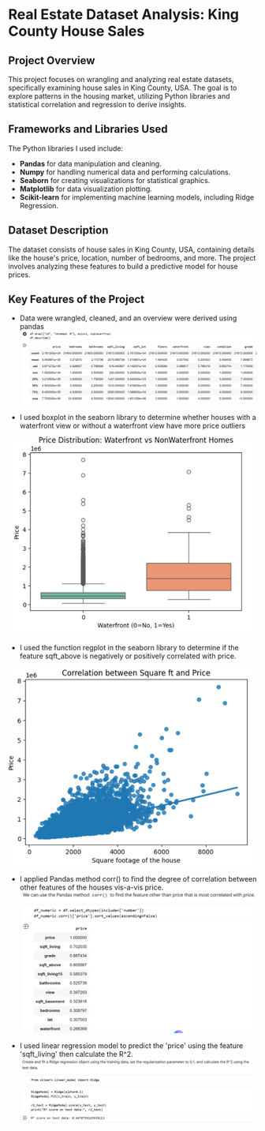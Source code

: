 # Real Estate Dataset Analysis: King County House Sales

## Project Overview
This project focuses on wrangling and analyzing real estate datasets, specifically examining house sales in King County, USA. The goal is to explore patterns in the housing market, utilizing Python libraries and statistical correlation and regression to derive insights. 

## Frameworks and Libraries Used
The Python libraries I used include:
- **Pandas** for data manipulation and cleaning.
- **Numpy** for handling numerical data and performing calculations.
- **Seaborn** for creating visualizations for statistical graphics.
- **Matplotlib** for data visualization plotting.
- **Scikit-learn** for implementing machine learning models, including Ridge Regression.

## Dataset Description
The dataset consists of house sales in King County, USA, containing details like the house's price, location, number of bedrooms, and more. The project involves analyzing these features to build a predictive model for house prices.

## Key Features of the Project
- Data were wrangled, cleaned, and an overview were derived using pandas
![Data Summary](/Images/Screenshot%202025-10-07%20215015.png)

- I used boxplot in the seaborn library to determine whether houses with a waterfront view or without a waterfront view have more price outliers
<img src="/Images/Screenshot%202025-10-07%20215113.png" alt="Box Plot" width="500" height=auto/>

- I used the function regplot in the seaborn library to determine if the feature sqft_above is negatively or positively correlated with price.
<img src="/Images/Screenshot%202025-10-07%20215149.png" alt="Box Plot" width="500" height=auto/>

- I applied Pandas method corr() to find the degree of correlation between other features of the houses vis-a-vis price.
![Degree of correlation](/Images/Screenshot%202025-10-07%20215215.png)

- I used linear regression model to predict the 'price' using the feature 'sqft_living' then calculate the R^2. 
![Code Snipper](/Images/Screenshot%202025-10-07%20215304.png)

